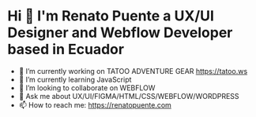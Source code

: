 <H1> Hi 👋 I'm Renato Puente a UX/UI Designer and Webflow Developer based in Ecuador</H1>


- 🔭 I’m currently working on TATOO ADVENTURE GEAR https://tatoo.ws
- 🌱 I’m currently learning JavaScript
- 👥 I’m looking to collaborate on WEBFLOW
- 💬 Ask me about UX/UI/FIGMA/HTML/CSS/WEBFLOW/WORDPRESS
- 📫 How to reach me: https://renatopuente.com
